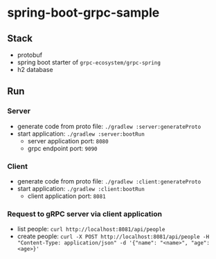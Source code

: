 # spring-boot-grpc-sample
## Stack
- protobuf
- spring boot starter of `grpc-ecosystem/grpc-spring`
- h2 database

## Run
### Server
- generate code from proto file: `./gradlew :server:generateProto`
- start application: `./gradlew :server:bootRun`
  - server application port: `8080`
  - grpc endpoint port: `9090`

### Client
- generate code from proto file: `./gradlew :client:generateProto`
- start application: `./gradlew :client:bootRun`
  - client application port: `8081`

### Request to gRPC server via client application
- list people: `curl http://localhost:8081/api/people`
- create people: `curl -X POST http://localhost:8081/api/people -H "Content-Type: application/json" -d '{"name": "<name>", "age": <age>}'`
